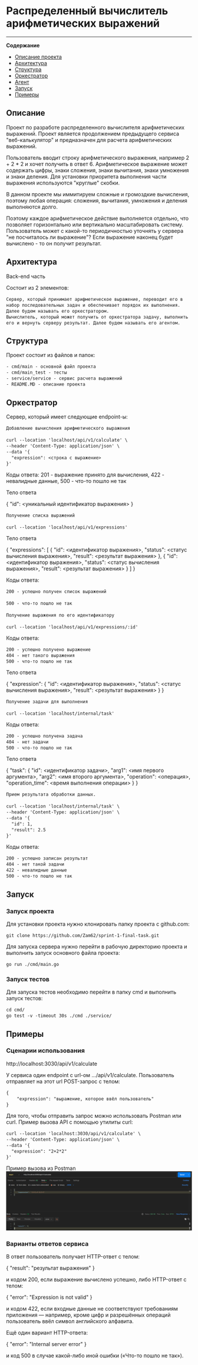 # Распределенный вычислитель арифметических выражений

-----

**Содержание**

- [Описание проекта](#описание)
- [Архитектура](#архитектура)
- [Структура](#структура)
- [Оркестратор](#оркестратор)
- [Агент](#агент)
- [Запуск](#запуск)
- [Примеры](#примеры)





## Описание
Проект по разработе распределенного вычислителя арифметических выражений. Проект является продолжением предыдущего сервиса "веб-калькулятор" и предназначен для расчета арифметических выражений. 

Пользователь вводит строку арифметического выражения, например 2 + 2 * 2 и хочет получить в ответ 6. Арифметическое выражение может содержать цифры, знаки сложения, знаки вычитания, знаки умножения и знаки деления. Для установки приоритета выполнения части выражения используются "круглые" скобки.

В данном проекте мы иммитируем сложные и громоздкие вычисления, поэтому любая операция: сложения, вычитания, умножения и деления выполняются долго. 

Поэтому каждое арифметическое действие выполняется отдельно, что позволяет горизонтально или вертикально масштабировать систему. Пользователь может с какой-то периодичностью уточнять у сервера "не посчиталось ли выражение"? Если выражение наконец будет вычислено - то он получит результат. 

## Архитектура

Back-end часть

Состоит из 2 элементов:

    Сервер, который принимает арифметическое выражение, переводит его в набор последовательных задач и обеспечивает порядок их выполнения. Далее будем называть его оркестратором.
    Вычислитель, который может получить от оркестратора задачу, выполнить его и вернуть серверу результат. Далее будем называть его агентом.


## Структура
Проект состоит из файлов и папок: 

    - cmd/main - основной файл проекта
    - cmd/main_test - тесты 
    - service/service - сервис расчета выражений
    - README.MD - описание проекта


## Оркестратор
Сервер, который имеет следующие endpoint-ы:

    Добавление вычисления арифметического выражения

    curl --location 'localhost/api/v1/calculate' \
    --header 'Content-Type: application/json' \
    --data '{
      "expression": <строка с выражение>
    }'

Коды ответа: 201 - выражение принято для вычисления, 422 - невалидные данные, 500 - что-то пошло не так

Тело ответа

{
    "id": <уникальный идентификатор выражения>
}

    Получение списка выражений

    curl --location 'localhost/api/v1/expressions'

Тело ответа

{
    "expressions": [
        {
            "id": <идентификатор выражения>,
            "status": <статус вычисления выражения>,
            "result": <результат выражения>
        },
        {
            "id": <идентификатор выражения>,
            "status": <статус вычисления выражения>,
            "result": <результат выражения>
        }
    ]
}

Коды ответа:

    200 - успешно получен список выражений

    500 - что-то пошло не так

    Получение выражения по его идентификатору

    curl --location 'localhost/api/v1/expressions/:id'

Коды ответа:

    200 - успешно получено выражение
    404 - нет такого выражения
    500 - что-то пошло не так

Тело ответа

{
    "expression":
        {
            "id": <идентификатор выражения>,
            "status": <статус вычисления выражения>,
            "result": <результат выражения>
        }
}

    Получение задачи для выполнения

    curl --location 'localhost/internal/task'

Коды ответа:

    200 - успешно получена задача
    404 - нет задачи
    500 - что-то пошло не так

Тело ответа

{
    "task":
        {
            "id": <идентификатор задачи>,
            "arg1": <имя первого аргумента>,
            "arg2": <имя второго аргумента>,
            "operation": <операция>,
            "operation_time": <время выполнения операции>
        }
}

    Прием результата обработки данных.

    curl --location 'localhost/internal/task' \
    --header 'Content-Type: application/json' \
    --data '{
      "id": 1,
      "result": 2.5
    }'

Коды ответа:

    200 - успешно записан результат
    404 - нет такой задачи
    422 - невалидные данные
    500 - что-то пошло не так


## Запуск
### Запуск проекта
Для установки проекта нужно клонировать папку проекта с github.com:
    
    git clone https://github.com/Zam62/sprint-1-final-task.git

Для запуска сервера нужно перейти в рабочую директорию проекта и выполнить запуск основного файла проекта:

    go run ./cmd/main.go
    
   

### Запуск тестов
Для запуска тестов необходимо перейти в папку cmd и выполнить запуск тестов:

    cd cmd/
    go test -v -timeout 30s ./cmd ./service/


## Примеры
### Сценарии использования

http://localhost:3030/api/v1/calculate

У сервиса один endpoint с url-ом .../api/v1/calculate. Пользователь отправляет на этот url POST-запрос с телом:

    {
        "expression": "выражение, которое ввёл пользователь"
    }

Для того, чтобы отправить запрос можно использовать Postman или curl. Пример вызова API с помощью утилиты curl:

    curl --location 'localhost:3030/api/v1/calculate' \
    --header 'Content-Type: application/json' \
    --data '{
      "expression": "2+2*2"
    }'
   
Пример вызова из Postman
![alt text](image.png)

### Варианты ответов сервиса
В ответ пользователь получает HTTP-ответ с телом:

{
    "result": "результат выражения"
}

и кодом 200, если выражение вычислено успешно, либо HTTP-ответ с телом:

{
    "error": "Expression is not valid"
}

и кодом 422, если входные данные не соответствуют требованиям приложения — например, кроме цифр и разрешённых операций пользователь ввёл символ английского алфавита.

Ещё один вариант HTTP-ответа:

{
    "error": "Internal server error"
}

и код 500 в случае какой-либо иной ошибки («Что-то пошло не так»).

